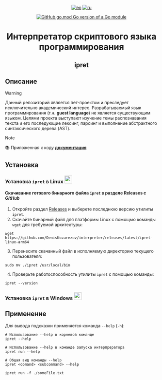 <div align="center">

  [![en](https://img.shields.io/badge/lang-en-green.svg)](https://github.com/DenisKozarezov/interpreter/blob/master/README.md)
  [![ru](https://img.shields.io/badge/lang-ru-red.svg)](https://github.com/DenisKozarezov/interpreter/blob/master/README-ru.md)

  [![GitHub go.mod Go version of a Go module](https://img.shields.io/github/go-mod/go-version/DenisKozarezov/interpreter.svg)](https://github.com/DenisKozarezov)

  <h1>Интерпретатор скриптового языка программирования</h1>
  <h2>ipret</h2>

</div>

## Описание

> [!WARNING]
> Данный репозиторий является пет-проектом и преследует исключительно академический интерес. Разрабатываемый 
> язык программирования (т.н. **guest language**) не является существующим языком. Целями проекта выступают
> изучение темы распознавания текста и его последующие лексинг, парсинг и выполнение абстрактного 
> синтаксического дерева (AST).

> [!NOTE]
> 📚 Приложенная к коду **[документация]()**

## Установка

### Установка `ipret` в Linux <img src="https://logo.svgcdn.com/d/linux-original.png" width=25 height=25>

#### Скачивание готового бинарного файла `ipret` в разделе Releases с *GitHub*

1. Откройте раздел [Releases](https://github.com/DenisKozarezov/interpreter/releases) и выберете последнюю версию утилиты `ipret`.
2. Скачайте бинарный файл для платформы Linux с помощью команды `wget` для требуемой архитектуры:
```shell
wget https://github.com/DenisKozarezov/interpreter/releases/latest/ipret-linux-arm64
```
3. Перенесите скачанный файл в исполняемую директорию текущего пользователя:
```shell
sudo mv ./ipret /usr/local/bin
```
4. Проверьте работоспособность утилиты `ipret` с помощью команды:
```shell
ipret --version
```

### Установка `ipret` в Windows <img src="https://logo.svgcdn.com/l/microsoft-windows-icon.png" width=25 height=25>

## Применение

Для вывода подсказки применяется команда `--help` (`-h`):
```shell
# Использование --help в корневой команде
ipret --help

# Использование --help в команде запуска интерпрератора
ipret run --help

# Общая вид команды --help
ipret <comand> <subcommand> --help
```

```shell
ipret run -f ./someFile.txt
```
